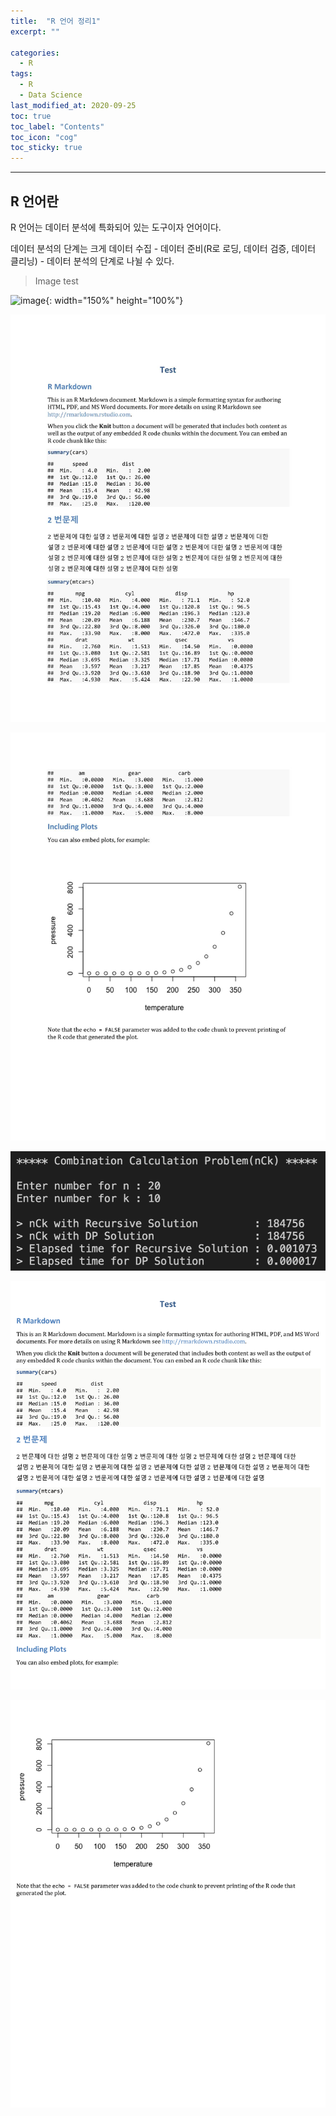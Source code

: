 ```yaml
---
title:  "R 언어 정리1"
excerpt: ""

categories:
  - R
tags:
  - R
  - Data Science
last_modified_at: 2020-09-25 
toc: true
toc_label: "Contents"
toc_icon: "cog"
toc_sticky: true
---
```


---
## R 언어란

R 언어는 데이터 분석에 특화되어 있는 도구이자 언어이다. 

데이터 분석의 단계는 크게 데이터 수집 - 데이터 준비(R로 로딩, 데이터 검증, 데이터 클리닝) - 데이터 분석의 단계로 나뉠 수 있다. 

>  Image test

![image](https://user-images.githubusercontent.com/54565079/103155863-adde2880-47e6-11eb-929a-3c66b2be1bd1.png){: width="150%" height="100%"}

![R](/assets/images/R/test1.jpg)

![R](/assets/images/R/test2.jpg)

![R](/assets/images/R/test6.jpg)


![R](/assets/images/R/151dbcde3954921716dc254bf4217a13-0.jpg)

![R](/assets/images/R/151dbcde3954921716dc254bf4217a13-1.jpg)
